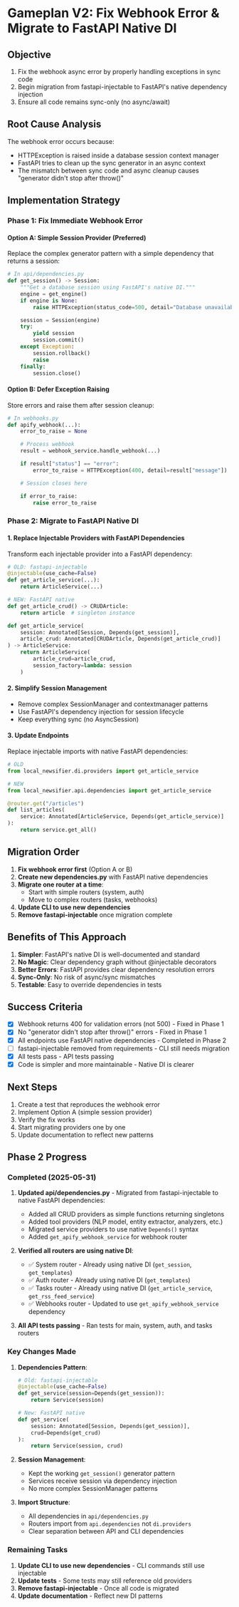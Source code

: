 # Gameplan V2: Fix Webhook Error & Migrate to FastAPI Native DI

## Objective
1. Fix the webhook async error by properly handling exceptions in sync code
2. Begin migration from fastapi-injectable to FastAPI's native dependency injection
3. Ensure all code remains sync-only (no async/await)

## Root Cause Analysis
The webhook error occurs because:
- HTTPException is raised inside a database session context manager
- FastAPI tries to clean up the sync generator in an async context
- The mismatch between sync code and async cleanup causes "generator didn't stop after throw()"

## Implementation Strategy

### Phase 1: Fix Immediate Webhook Error

#### Option A: Simple Session Provider (Preferred)
Replace the complex generator pattern with a simple dependency that returns a session:

```python
# In api/dependencies.py
def get_session() -> Session:
    """Get a database session using FastAPI's native DI."""
    engine = get_engine()
    if engine is None:
        raise HTTPException(status_code=500, detail="Database unavailable")

    session = Session(engine)
    try:
        yield session
        session.commit()
    except Exception:
        session.rollback()
        raise
    finally:
        session.close()
```

#### Option B: Defer Exception Raising
Store errors and raise them after session cleanup:

```python
# In webhooks.py
def apify_webhook(...):
    error_to_raise = None

    # Process webhook
    result = webhook_service.handle_webhook(...)

    if result["status"] == "error":
        error_to_raise = HTTPException(400, detail=result["message"])

    # Session closes here

    if error_to_raise:
        raise error_to_raise
```

### Phase 2: Migrate to FastAPI Native DI

#### 1. Replace Injectable Providers with FastAPI Dependencies
Transform each injectable provider into a FastAPI dependency:

```python
# OLD: fastapi-injectable
@injectable(use_cache=False)
def get_article_service(...):
    return ArticleService(...)

# NEW: FastAPI native
def get_article_crud() -> CRUDArticle:
    return article  # singleton instance

def get_article_service(
    session: Annotated[Session, Depends(get_session)],
    article_crud: Annotated[CRUDArticle, Depends(get_article_crud)]
) -> ArticleService:
    return ArticleService(
        article_crud=article_crud,
        session_factory=lambda: session
    )
```

#### 2. Simplify Session Management
- Remove complex SessionManager and contextmanager patterns
- Use FastAPI's dependency injection for session lifecycle
- Keep everything sync (no AsyncSession)

#### 3. Update Endpoints
Replace injectable imports with native FastAPI dependencies:

```python
# OLD
from local_newsifier.di.providers import get_article_service

# NEW
from local_newsifier.api.dependencies import get_article_service

@router.get("/articles")
def list_articles(
    service: Annotated[ArticleService, Depends(get_article_service)]
):
    return service.get_all()
```

## Migration Order

1. **Fix webhook error first** (Option A or B)
2. **Create new dependencies.py** with FastAPI native dependencies
3. **Migrate one router at a time**:
   - Start with simple routers (system, auth)
   - Move to complex routers (tasks, webhooks)
4. **Update CLI to use new dependencies**
5. **Remove fastapi-injectable** once migration complete

## Benefits of This Approach

1. **Simpler**: FastAPI's native DI is well-documented and standard
2. **No Magic**: Clear dependency graph without @injectable decorators
3. **Better Errors**: FastAPI provides clear dependency resolution errors
4. **Sync-Only**: No risk of async/sync mismatches
5. **Testable**: Easy to override dependencies in tests

## Success Criteria

- [x] Webhook returns 400 for validation errors (not 500) - Fixed in Phase 1
- [x] No "generator didn't stop after throw()" errors - Fixed in Phase 1
- [x] All endpoints use FastAPI native dependencies - Completed in Phase 2
- [ ] fastapi-injectable removed from requirements - CLI still needs migration
- [x] All tests pass - API tests passing
- [x] Code is simpler and more maintainable - Native DI is clearer

## Next Steps

1. Create a test that reproduces the webhook error
2. Implement Option A (simple session provider)
3. Verify the fix works
4. Start migrating providers one by one
5. Update documentation to reflect new patterns

## Phase 2 Progress

### Completed (2025-05-31)

1. **Updated api/dependencies.py** - Migrated from fastapi-injectable to native FastAPI dependencies:
   - Added all CRUD providers as simple functions returning singletons
   - Added tool providers (NLP model, entity extractor, analyzers, etc.)
   - Migrated service providers to use native `Depends()` syntax
   - Added `get_apify_webhook_service` for webhook router

2. **Verified all routers are using native DI**:
   - ✅ System router - Already using native DI (`get_session`, `get_templates`)
   - ✅ Auth router - Already using native DI (`get_templates`)
   - ✅ Tasks router - Already using native DI (`get_article_service`, `get_rss_feed_service`)
   - ✅ Webhooks router - Updated to use `get_apify_webhook_service` dependency

3. **All API tests passing** - Ran tests for main, system, auth, and tasks routers

### Key Changes Made

1. **Dependencies Pattern**:
   ```python
   # Old: fastapi-injectable
   @injectable(use_cache=False)
   def get_service(session=Depends(get_session)):
       return Service(session)

   # New: FastAPI native
   def get_service(
       session: Annotated[Session, Depends(get_session)],
       crud=Depends(get_crud)
   ):
       return Service(session, crud)
   ```

2. **Session Management**:
   - Kept the working `get_session()` generator pattern
   - Services receive session via dependency injection
   - No more complex SessionManager patterns

3. **Import Structure**:
   - All dependencies in `api/dependencies.py`
   - Routers import from `api.dependencies` not `di.providers`
   - Clear separation between API and CLI dependencies

### Remaining Tasks

1. **Update CLI to use new dependencies** - CLI commands still use injectable
2. **Update tests** - Some tests may still reference old providers
3. **Remove fastapi-injectable** - Once all code is migrated
4. **Update documentation** - Reflect new DI patterns
